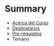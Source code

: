 # Summary

* [Acerca del Curso](README.md)
* [Destinatarios](Destinatarios.md)
* [Pre-requisitos](Pre-requisitos.md)
* Temario

